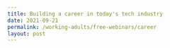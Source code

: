 ```yaml
---
title: Building a career in today's tech industry
date: 2021-09-21
permalink: /working-adults/free-webinars/career
layout: post
---
```

